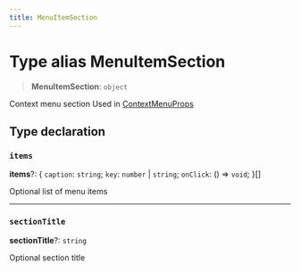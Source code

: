 ```yaml
---
title: MenuItemSection
---
```


# Type alias MenuItemSection

> **MenuItemSection**: `object`

Context menu section
Used in [ContextMenuProps](type-alias.ContextMenuProps.md)

## Type declaration

### `items`

**items**?: \{
  `caption`: `string`;
  `key`: `number` \| `string`;
  `onClick`: () => `void`;
 }[]

Optional list of menu items

***

### `sectionTitle`

**sectionTitle**?: `string`

Optional section title

